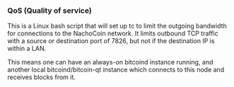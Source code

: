 ### QoS (Quality of service) ###

This is a Linux bash script that will set up tc to limit the outgoing bandwidth for connections to the NachoCoin network. It limits outbound TCP traffic with a source or destination port of 7826, but not if the destination IP is within a LAN.

This means one can have an always-on bitcoind instance running, and another local bitcoind/bitcoin-qt instance which connects to this node and receives blocks from it.
